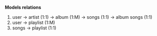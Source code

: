 **Models relations**
1. user -> artist (1:1) -> album (1:M) -> songs (1:1) -> album songs (1:1)
2. user -> playlist (1:M)
3. songs -> playlist (1:1)
